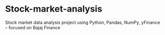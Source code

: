 # Stock-market-analysis
Stock market data analysis project using Python, Pandas, NumPy, yFinance – focused on Bajaj Finance
